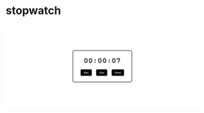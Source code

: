 # stopwatch

![image](https://github.com/dabhijanvi/stopwatch/blob/2b422960e689c5d88b1ca68fb7b42f3be74b0122/stopwatch.png)
